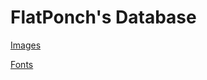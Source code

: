 

# FlatPonch's Database

[Images](https://alt.flatponch.xyz/database/images/)

[Fonts](https://alt.flatponch.xyz/database/fonts/)
